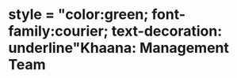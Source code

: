 <html>
<body>
    
<h1>style = "color:green; font-family:courier; text-decoration: underline"<b>Khaana: Management Team</b></h1>

 
  
  
  
  
    
  </body>
</html>
